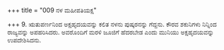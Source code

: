 +++
title = "009 ನಳ ಮಹೀಪತಿಯಕ್ಷ"

+++
9. ಋತುಪರ್ಣನಿಂದ ಅಕ್ಷಹೃದಯವನ್ನು ಕಲಿತ ನಳನು ಪುಷ್ಕರನನ್ನು ಗೆದ್ದನು. ಕೌರವ ಶಕುನಿಗಳು ನಿನ್ನಿಂದ ರಾಜ್ಯವನ್ನು ಅಪಹರಿಸಿದರು. ಅವರೊಂದಿಗೆ ಮರಳಿ ಜೂಜಿಗೆ ಹೆದರಬೇಡ ಎಂದು ಮುನಿಯು ಅಕ್ಷಹೃದಯವನ್ನು ಉಪದೇಶಿಸಿದನು.